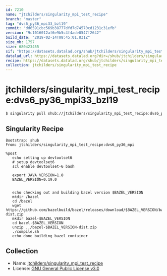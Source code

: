```yaml
---
id: 7210
name: "jtchilders/singularity_mpi_test_recipe"
branch: "master"
tag: "dvs6_py36_mpi33_bzl19"
commit: "dd6591cbc569b38777dfd7d74570cd1231c31efb"
version: "9c1016012af6e9b5c4f4ade0547f2642"
build_date: "2019-02-14T08:45:01.831Z"
size_mb: 1757
size: 680423455
sif: "https://datasets.datalad.org/shub/jtchilders/singularity_mpi_test_recipe/dvs6_py36_mpi33_bzl19/2019-02-14-dd6591cb-9c101601/9c1016012af6e9b5c4f4ade0547f2642.simg"
datalad_url: https://datasets.datalad.org?dir=/shub/jtchilders/singularity_mpi_test_recipe/dvs6_py36_mpi33_bzl19/2019-02-14-dd6591cb-9c101601/
recipe: https://datasets.datalad.org/shub/jtchilders/singularity_mpi_test_recipe/dvs6_py36_mpi33_bzl19/2019-02-14-dd6591cb-9c101601/Singularity
collection: jtchilders/singularity_mpi_test_recipe
---
```


# jtchilders/singularity_mpi_test_recipe:dvs6_py36_mpi33_bzl19

```bash
$ singularity pull shub://jtchilders/singularity_mpi_test_recipe:dvs6_py36_mpi33_bzl19
```

## Singularity Recipe

```singularity
Bootstrap: shub
From: jtchilders/singularity_mpi_test_recipe:dvs6_py36_mpi

%post
   echo setting up devtoolset6
   # setup devtoolset6
   scl enable devtoolset-6 bash
   
   export JAVA_VERSION=1.8
   BAZEL_VERSION=0.19.0


   echo checking out and building bazel version $BAZEL_VERSION
   mkdir /bazel
   cd /bazel
   wget https://github.com/bazelbuild/bazel/releases/download/$BAZEL_VERSION/bazel-$BAZEL_VERSION-dist.zip
   mkdir bazel-$BAZEL_VERSION
   cd bazel-$BAZEL_VERSION
   unzip ../bazel-$BAZEL_VERSION-dist.zip
   ./compile.sh
   echo done building bazel container
```

## Collection

 - Name: [jtchilders/singularity_mpi_test_recipe](https://github.com/jtchilders/singularity_mpi_test_recipe)
 - License: [GNU General Public License v3.0](https://api.github.com/licenses/gpl-3.0)

